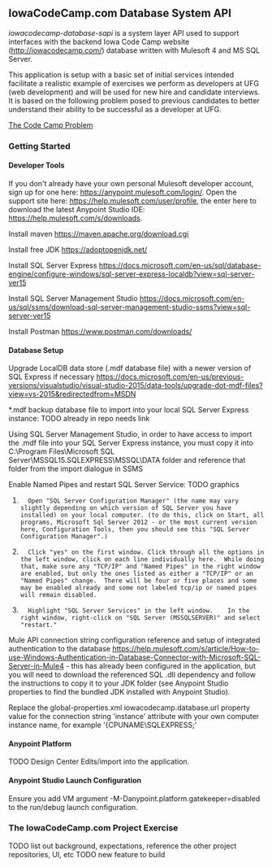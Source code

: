 ## IowaCodeCamp.com Database System API ##

*iowacodecamp-database-sapi* is a system layer API used to support interfaces with the backend Iowa Code Camp website (http://iowacodecamp.com/) database written with Mulesoft 4 and MS SQL Server. 

This application is setup with a basic set of initial services intended facilitate a realistic example of exercises we perform as developers at UFG (web development) and will be used for new hire and candidate interviews. It is based on the following problem posed to previous candidates to better understand their ability to be successful as a developer at UFG. 

[The Code Camp Problem](https://github.com/joelcaspers/iowacodecamp-database-sapi/blob/master/TheCodeCampProblem.pdf)

### Getting Started ###

#### Developer Tools ####

If you don't already have your own personal Mulesoft developer account, sign up for one here: https://anypoint.mulesoft.com/login/. Open the support site here: https://help.mulesoft.com/user/profile, the enter here to download the latest Anypoint Studio IDE: https://help.mulesoft.com/s/downloads. 

Install maven https://maven.apache.org/download.cgi

Install free JDK https://adoptopenjdk.net/ 

Install SQL Server Express https://docs.microsoft.com/en-us/sql/database-engine/configure-windows/sql-server-express-localdb?view=sql-server-ver15

Install SQL Server Management Studio https://docs.microsoft.com/en-us/sql/ssms/download-sql-server-management-studio-ssms?view=sql-server-ver15

Install Postman https://www.postman.com/downloads/


#### Database Setup #### 

Upgrade LocalDB data store (.mdf database file) with a newer version of SQL Express if necessary https://docs.microsoft.com/en-us/previous-versions/visualstudio/visual-studio-2015/data-tools/upgrade-dot-mdf-files?view=vs-2015&redirectedfrom=MSDN

*.mdf backup database file to import into your local SQL Server Express instance: TODO already in repo needs link

Using SQL Server Management Studio, in order to have access to import the .mdf file into your SQL Server Express instance, you must copy it into C:\Program Files\Microsoft SQL Server\MSSQL15.SQLEXPRESS\MSSQL\DATA folder and reference that folder from the import dialogue in SSMS 

Enable Named Pipes and restart SQL Server Service: TODO graphics

1.       Open "SQL Server Configuration Manager" (the name may vary slightly depending on which version of SQL Server you have installed) on your local computer. (to do this, click on Start, all programs, Microsoft Sql Server 2012 - or the most current version here, Configuration Tools, then you should see this "SQL Server Configuration Manager".)

2.       Click "yes" on the first window. Click through all the options in the left window, click on each line individually here.  While doing that, make sure any "TCP/IP" and "Named Pipes" in the right window are enabled, but only the ones listed as either a "TCP/IP" or an "Named Pipes" change.  There will be four or five places and some may be enabled already and some not labeled tcp/ip or named pipes will remain disabled.

3.       Highlight "SQL Server Services" in the left window.    In the right window, right-click on "SQL Server (MSSQLSERVER)" and select "restart."

Mule API connection string configuration reference and setup of integrated authentication to the database https://help.mulesoft.com/s/article/How-to-use-Windows-Authentication-in-Database-Connector-with-Microsoft-SQL-Server-in-Mule4 - this has already been configured in the application, but you will need to download the referenced SQL .dll dependency and follow the instructions to copy it to your JDK folder (see Anypoint Studio properties to find the bundled JDK installed with Anypoint Studio). 

Replace the global-properties.xml iowacodecamp.database.url property value for the connection string 'instance' attribute with your own computer instance name, for example '{CPUNAME\SQLEXPRESS;'

#### Anypoint Platform ####
TODO Design Center Edits/import into the application. 

#### Anypoint Studio Launch Configuration #### 
Ensure you add VM argument -M-Danypoint.platform.gatekeeper=disabled to the run/debug launch configuration. 

### The IowaCodeCamp.com Project Exercise ###
TODO list out background, expectations, reference the other project repositories, UI, etc
TODO new feature to build 


